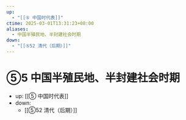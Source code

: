 ```yaml
---
up:
  - "[[⑤ 中国时代表]]"
ctime: 2025-03-01T13:31:23+08:00
aliases:
  - 中国半殖民地、半封建社会时期
down:
  - "[[⑤52 清代（后期）]]"
---
```


# ⑤5 中国半殖民地、半封建社会时期

- up: [[⑤ 中国时代表]]
- down:	
	- [[⑤52 清代（后期）]]
	
